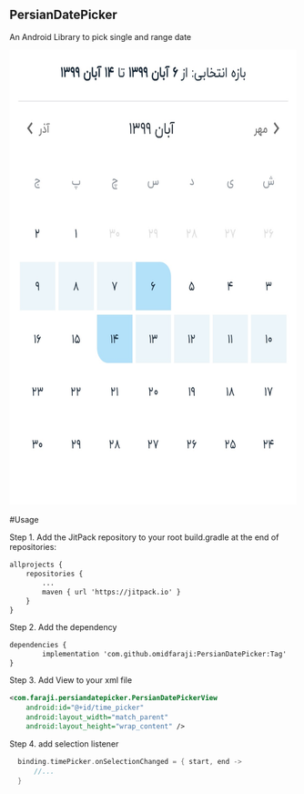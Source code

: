## PersianDatePicker

An Android Library to pick single and range date 

 <img src="https://raw.githubusercontent.com/omidfaraji/PersianDatePicker/master/ScreenShot/sc1.jpg"  height="800" width="929" />


#Usage

Step 1. Add the JitPack repository to your root build.gradle at the end of repositories:

	allprojects {
		repositories {
			...
			maven { url 'https://jitpack.io' }
		}
	}
 
Step 2. Add the dependency

	dependencies {
	        implementation 'com.github.omidfaraji:PersianDatePicker:Tag'
	}
 
 Step 3. Add View to your xml file
 ```xml
 <com.faraji.persiandatepicker.PersianDatePickerView
     android:id="@+id/time_picker"
     android:layout_width="match_parent"
     android:layout_height="wrap_content" />
```

Step 4. add selection listener
```kotlin
  binding.timePicker.onSelectionChanged = { start, end ->
      //...
  }
```
